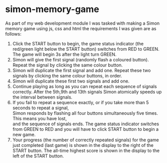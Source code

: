 # simon-memory-game
As part of my web development module I was tasked with making a Simon memory game using js, css and html
the requirements I was given are as follows:

1. Click the START button to begin, the	game status indicator (the red/green light below	the START button)	switches	from RED	to GREEN. The	game	will	begin 3s	after	the	light	turn GREEN.	
2. Simon	will	give	the	first	signal (randomly flash a	coloured	button). Repeat the	signal by	clicking	the	same colour button.	
3. Simon	will	duplicate	 the	first	 signal and add one. Repeat	these two signals by clicking the same	colour buttons, in order.	
4. Simon	will	duplicate	these first two	signals and add	one.	
5. Continue playing	as long as you	can	repeat each sequence of	 signals correctly. After the 5th,9th	and	13th	signals Simon	atomically speeds up the	interval between signals.	
6. If  you fail to repeat a	 sequence exactly, or  if	 you	 take more than 5 seconds to	 repeat a	 signal,	
Simon responds by	flashing all four buttons	simultaneously five	times. This means	you	have lost,	
and	the sequence	of signals	ends. The	game status indicator switches from GREEN	to RED and you will	have to click START	button to	begin a new game.		
7. Your progress (the number	of	correctly	repeated	signals) for the game just completed (last game) is shown in the	display to the	right of the START button. The all-time highest score is shown in the display to the left of the	START button.
